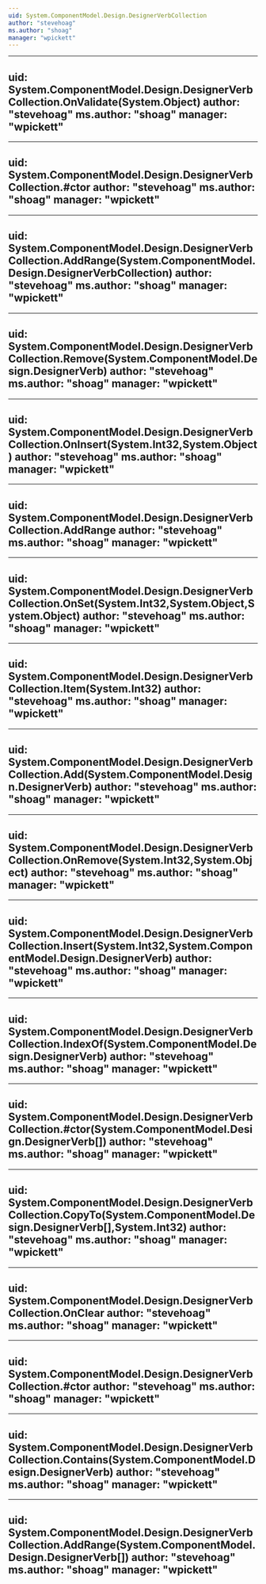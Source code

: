 ```yaml
---
uid: System.ComponentModel.Design.DesignerVerbCollection
author: "stevehoag"
ms.author: "shoag"
manager: "wpickett"
---
```


---
uid: System.ComponentModel.Design.DesignerVerbCollection.OnValidate(System.Object)
author: "stevehoag"
ms.author: "shoag"
manager: "wpickett"
---

---
uid: System.ComponentModel.Design.DesignerVerbCollection.#ctor
author: "stevehoag"
ms.author: "shoag"
manager: "wpickett"
---

---
uid: System.ComponentModel.Design.DesignerVerbCollection.AddRange(System.ComponentModel.Design.DesignerVerbCollection)
author: "stevehoag"
ms.author: "shoag"
manager: "wpickett"
---

---
uid: System.ComponentModel.Design.DesignerVerbCollection.Remove(System.ComponentModel.Design.DesignerVerb)
author: "stevehoag"
ms.author: "shoag"
manager: "wpickett"
---

---
uid: System.ComponentModel.Design.DesignerVerbCollection.OnInsert(System.Int32,System.Object)
author: "stevehoag"
ms.author: "shoag"
manager: "wpickett"
---

---
uid: System.ComponentModel.Design.DesignerVerbCollection.AddRange
author: "stevehoag"
ms.author: "shoag"
manager: "wpickett"
---

---
uid: System.ComponentModel.Design.DesignerVerbCollection.OnSet(System.Int32,System.Object,System.Object)
author: "stevehoag"
ms.author: "shoag"
manager: "wpickett"
---

---
uid: System.ComponentModel.Design.DesignerVerbCollection.Item(System.Int32)
author: "stevehoag"
ms.author: "shoag"
manager: "wpickett"
---

---
uid: System.ComponentModel.Design.DesignerVerbCollection.Add(System.ComponentModel.Design.DesignerVerb)
author: "stevehoag"
ms.author: "shoag"
manager: "wpickett"
---

---
uid: System.ComponentModel.Design.DesignerVerbCollection.OnRemove(System.Int32,System.Object)
author: "stevehoag"
ms.author: "shoag"
manager: "wpickett"
---

---
uid: System.ComponentModel.Design.DesignerVerbCollection.Insert(System.Int32,System.ComponentModel.Design.DesignerVerb)
author: "stevehoag"
ms.author: "shoag"
manager: "wpickett"
---

---
uid: System.ComponentModel.Design.DesignerVerbCollection.IndexOf(System.ComponentModel.Design.DesignerVerb)
author: "stevehoag"
ms.author: "shoag"
manager: "wpickett"
---

---
uid: System.ComponentModel.Design.DesignerVerbCollection.#ctor(System.ComponentModel.Design.DesignerVerb[])
author: "stevehoag"
ms.author: "shoag"
manager: "wpickett"
---

---
uid: System.ComponentModel.Design.DesignerVerbCollection.CopyTo(System.ComponentModel.Design.DesignerVerb[],System.Int32)
author: "stevehoag"
ms.author: "shoag"
manager: "wpickett"
---

---
uid: System.ComponentModel.Design.DesignerVerbCollection.OnClear
author: "stevehoag"
ms.author: "shoag"
manager: "wpickett"
---

---
uid: System.ComponentModel.Design.DesignerVerbCollection.#ctor
author: "stevehoag"
ms.author: "shoag"
manager: "wpickett"
---

---
uid: System.ComponentModel.Design.DesignerVerbCollection.Contains(System.ComponentModel.Design.DesignerVerb)
author: "stevehoag"
ms.author: "shoag"
manager: "wpickett"
---

---
uid: System.ComponentModel.Design.DesignerVerbCollection.AddRange(System.ComponentModel.Design.DesignerVerb[])
author: "stevehoag"
ms.author: "shoag"
manager: "wpickett"
---
